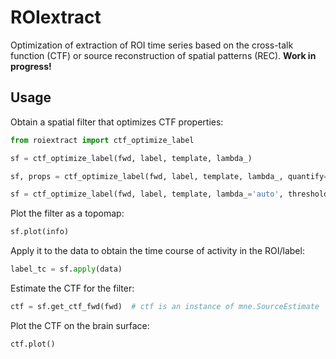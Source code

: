 # ROIextract

Optimization of extraction of ROI time series based on the cross-talk function (CTF) or source reconstruction of spatial patterns (REC). **Work in progress!**

## Usage

Obtain a spatial filter that optimizes CTF properties:

```python
from roiextract import ctf_optimize_label

sf = ctf_optimize_label(fwd, label, template, lambda_)

sf, props = ctf_optimize_label(fwd, label, template, lambda_, quantify=True)

sf = ctf_optimize_label(fwd, label, template, lambda_='auto', threshold=0.95)
```

Plot the filter as a topomap:

```python
sf.plot(info)
```

Apply it to the data to obtain the time course of activity in the ROI/label:

```python
label_tc = sf.apply(data)
```

Estimate the CTF for the filter:

```python
ctf = sf.get_ctf_fwd(fwd)  # ctf is an instance of mne.SourceEstimate
```

Plot the CTF on the brain surface:

```python
ctf.plot()
```
